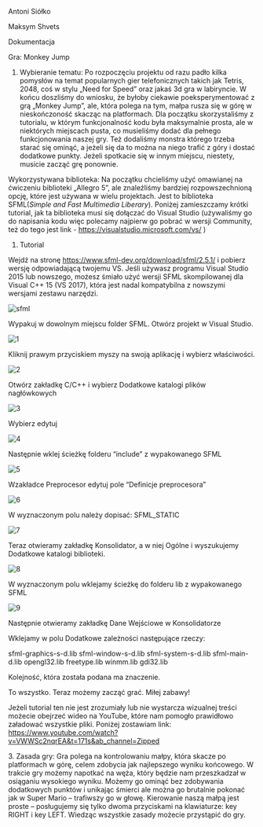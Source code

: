 ﻿Antoni Siółko

Maksym Shvets

Dokumentacja

Gra: Monkey Jump

1. Wybieranie tematu:
   Po rozpoczęciu projektu od razu padło kilka pomysłów na temat popularnych gier telefonicznych takich jak Tetris, 2048, coś w stylu „Need for Speed” oraz jakaś 3d gra w labiryncie. W końcu doszliśmy do wniosku, że byłoby ciekawie poeksperymentować z grą „Monkey Jump”, ale, która polega na tym, małpa rusza się w górę w nieskończoność skacząc na platformach. Dla początku skorzystaliśmy z tutorialu, w którym funkcjonalność kodu była maksymalnie prosta, ale w niektórych miejscach pusta, co musieliśmy dodać dla pełnego funkcjonowania naszej gry. Też dodaliśmy monstra którego trzeba starać się ominąć, a jeżeli się da to można na niego trafić z góry i dostać dodatkowe punkty. Jeżeli spotkacie się w innym miejscu, niestety, musicie zacząć grę ponownie.

Wykorzystywana biblioteka:
Na początku chcieliśmy użyć omawianej na ćwiczeniu biblioteki „Allegro 5”, ale znaleźliśmy bardziej rozpowszechnioną opcję, które jest używana w wielu projektach. Jest to biblioteka SFML(*Simple and Fast Multimedia Liberary*). Poniżej zamieszczamy krótki tutorial, jak ta biblioteka musi się dołączać do Visual Studio (używaliśmy go do napisania kodu więc polecamy najpierw go pobrać w wersji Community, też do tego jest link - <https://visualstudio.microsoft.com/vs/> )









1. Tutorial

Wejdź na stronę <https://www.sfml-dev.org/download/sfml/2.5.1/> i pobierz wersję odpowiadającą twojemu VS. Jeśli używasz programu Visual Studio 2015 lub nowszego, możesz śmiało użyć wersji SFML skompilowanej dla Visual C++ 15 (VS 2017), która jest nadal kompatybilna z nowszymi wersjami zestawu narzędzi.

![sfml](https://github.com/maksimus209/mokey-project-wdp/assets/135655103/59a6402d-b332-4c78-8413-9bdf51a1c0ac)

Wypakuj w dowolnym miejscu folder SFML. Otwórz projekt w Visual Studio.

![1](https://github.com/maksimus209/mokey-project-wdp/assets/135655103/ebde9ac5-0dc8-453d-9805-27532f8ae0e7)


Kliknij prawym przyciskiem myszy na swoją aplikację i wybierz właściwości.

![2](https://github.com/maksimus209/mokey-project-wdp/assets/135655103/a6ed15c0-5752-4d23-9056-5068310d88e7)


Otwórz zakładkę C/C++ i wybierz Dodatkowe katalogi plików nagłówkowych

![3](https://github.com/maksimus209/mokey-project-wdp/assets/135655103/78f77816-51b3-4aca-9634-08c6d78fe9db)


Wybierz edytuj

![4](https://github.com/maksimus209/mokey-project-wdp/assets/135655103/bbdf34b0-d44d-4d71-b6b1-e3a39e6777d8)


Następnie wklej ścieżkę folderu “include” z wypakowanego SFML

![5](https://github.com/maksimus209/mokey-project-wdp/assets/135655103/ee9bd621-1290-47d7-8add-b34b86c577f3)


Wzakładce Preprocesor edytuj pole “Definicje preprocesora”

![6](https://github.com/maksimus209/mokey-project-wdp/assets/135655103/379bfe46-206d-4765-ad69-dfa60d4db71f)


W wyznaczonym polu należy dopisać: SFML\_STATIC

![7](https://github.com/maksimus209/mokey-project-wdp/assets/135655103/fdbb12fa-28ee-4734-a427-e28ed3527628)


Teraz otwieramy zakładkę Konsolidator, a w niej Ogólne i wyszukujemy Dodatkowe katalogi biblioteki.

![8](https://github.com/maksimus209/mokey-project-wdp/assets/135655103/8897aa3c-44f3-40aa-9652-0fadd478e1ad)


W wyznaczonym polu wklejamy ścieżkę do folderu lib z wypakowanego SFML

![9](https://github.com/maksimus209/mokey-project-wdp/assets/135655103/2f9bfa6f-835b-4eaf-9f32-a601ed087958)


Następnie otwieramy zakładkę Dane Wejściowe w Konsolidatorze

Wklejamy w polu Dodatkowe zależności następujące rzeczy:

sfml-graphics-s-d.lib sfml-window-s-d.lib sfml-system-s-d.lib sfml-main-d.lib opengl32.lib freetype.lib winmm.lib gdi32.lib

Kolejność, która została podana ma znaczenie.

To wszystko. Teraz możemy zacząć grać. Miłej zabawy!

Jeżeli tutorial ten nie jest zrozumiały lub nie wystarcza wizualnej treści możecie obejrzeć wideo na YouTube, które nam pomogło prawidłowo załadować wszystkie pliki. Poniżej zostawiam link:
<https://www.youtube.com/watch?v=VWWSc2nqrEA&t=171s&ab_channel=Zipped>




3\. Zasada gry:
Gra polega na kontrolowaniu małpy, która skacze po platformach w górę, celem zdobycia jak najlepszego wyniku końcowego. W trakcie gry możemy napotkać na węża, który będzie nam przeszkadzał w osiąganiu wysokiego wyniku. Możemy go ominąć bez zdobywania dodatkowych punktów i unikając śmierci ale można go brutalnie pokonać jak w Super Mario – trafiwszy go w głowę. Kierowanie naszą małpą jest proste – posługujemy się tylko dwoma przyciskami na klawiaturze: key RIGHT i key LEFT. Wiedząc wszystkie zasady możecie przystąpić do gry.


